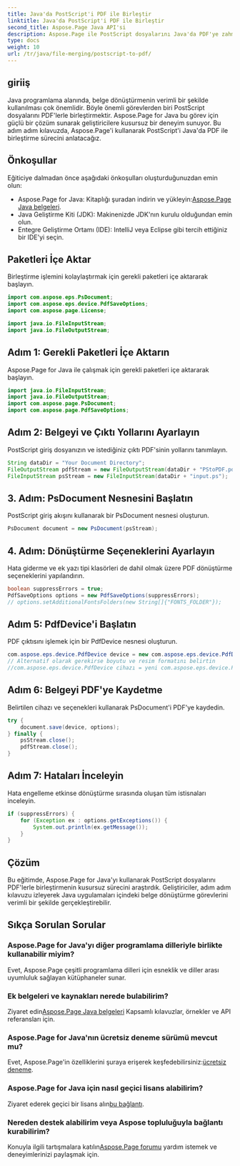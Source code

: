 ```yaml
---
title: Java'da PostScript'i PDF ile Birleştir
linktitle: Java'da PostScript'i PDF ile Birleştir
second_title: Aspose.Page Java API'si
description: Aspose.Page ile PostScript dosyalarını Java'da PDF'ye zahmetsizce birleştirin. Sorunsuz belge dönüşümü için kapsamlı eğitim, SSS ve kaynaklar.
type: docs
weight: 10
url: /tr/java/file-merging/postscript-to-pdf/
---
```

## giriiş
Java programlama alanında, belge dönüştürmenin verimli bir şekilde kullanılması çok önemlidir. Böyle önemli görevlerden biri PostScript dosyalarını PDF'lerle birleştirmektir. Aspose.Page for Java bu görev için güçlü bir çözüm sunarak geliştiricilere kusursuz bir deneyim sunuyor. Bu adım adım kılavuzda, Aspose.Page'i kullanarak PostScript'i Java'da PDF ile birleştirme sürecini anlatacağız.
## Önkoşullar
Eğiticiye dalmadan önce aşağıdaki önkoşulları oluşturduğunuzdan emin olun:
-  Aspose.Page for Java: Kitaplığı şuradan indirin ve yükleyin:[Aspose.Page Java belgeleri](https://reference.aspose.com/page/java/).
- Java Geliştirme Kiti (JDK): Makinenizde JDK'nın kurulu olduğundan emin olun.
- Entegre Geliştirme Ortamı (IDE): IntelliJ veya Eclipse gibi tercih ettiğiniz bir IDE'yi seçin.
## Paketleri İçe Aktar
Birleştirme işlemini kolaylaştırmak için gerekli paketleri içe aktararak başlayın.
```java
import com.aspose.eps.PsDocument;
import com.aspose.eps.device.PdfSaveOptions;
import com.aspose.page.License;

import java.io.FileInputStream;
import java.io.FileOutputStream;
```
## Adım 1: Gerekli Paketleri İçe Aktarın
Aspose.Page for Java ile çalışmak için gerekli paketleri içe aktararak başlayın.
```java
import java.io.FileInputStream;
import java.io.FileOutputStream;
import com.aspose.page.PsDocument;
import com.aspose.page.PdfSaveOptions;
```
## Adım 2: Belgeyi ve Çıktı Yollarını Ayarlayın
PostScript giriş dosyanızın ve istediğiniz çıktı PDF'sinin yollarını tanımlayın.
```java
String dataDir = "Your Document Directory";
FileOutputStream pdfStream = new FileOutputStream(dataDir + "PStoPDF.pdf");
FileInputStream psStream = new FileInputStream(dataDir + "input.ps");
```
## 3. Adım: PsDocument Nesnesini Başlatın
PostScript giriş akışını kullanarak bir PsDocument nesnesi oluşturun.
```java
PsDocument document = new PsDocument(psStream);
```
## 4. Adım: Dönüştürme Seçeneklerini Ayarlayın
Hata giderme ve ek yazı tipi klasörleri de dahil olmak üzere PDF dönüştürme seçeneklerini yapılandırın.
```java
boolean suppressErrors = true;
PdfSaveOptions options = new PdfSaveOptions(suppressErrors);
// options.setAdditionalFontsFolders(new String[]{"FONTS_FOLDER"});
```
## Adım 5: PdfDevice'i Başlatın
PDF çıktısını işlemek için bir PdfDevice nesnesi oluşturun.
```java
com.aspose.eps.device.PdfDevice device = new com.aspose.eps.device.PdfDevice(pdfStream);
// Alternatif olarak gerekirse boyutu ve resim formatını belirtin
//com.aspose.eps.device.PdfDevice cihazı = yeni com.aspose.eps.device.PdfDevice(pdfStream, new Dimension(595, 842));
```
## Adım 6: Belgeyi PDF'ye Kaydetme
Belirtilen cihazı ve seçenekleri kullanarak PsDocument'i PDF'ye kaydedin.
```java
try {
    document.save(device, options);
} finally {
    psStream.close();
    pdfStream.close();
}
```
## Adım 7: Hataları İnceleyin
Hata engelleme etkinse dönüştürme sırasında oluşan tüm istisnaları inceleyin.
```java
if (suppressErrors) {
    for (Exception ex : options.getExceptions()) {
        System.out.println(ex.getMessage());
    }
}
```
## Çözüm
Bu eğitimde, Aspose.Page for Java'yı kullanarak PostScript dosyalarını PDF'lerle birleştirmenin kusursuz sürecini araştırdık. Geliştiriciler, adım adım kılavuzu izleyerek Java uygulamaları içindeki belge dönüştürme görevlerini verimli bir şekilde gerçekleştirebilir.
## Sıkça Sorulan Sorular
### Aspose.Page for Java'yı diğer programlama dilleriyle birlikte kullanabilir miyim?
Evet, Aspose.Page çeşitli programlama dilleri için esneklik ve diller arası uyumluluk sağlayan kütüphaneler sunar.
### Ek belgeleri ve kaynakları nerede bulabilirim?
 Ziyaret edin[Aspose.Page Java belgeleri](https://reference.aspose.com/page/java/) Kapsamlı kılavuzlar, örnekler ve API referansları için.
### Aspose.Page for Java'nın ücretsiz deneme sürümü mevcut mu?
 Evet, Aspose.Page'in özelliklerini şuraya erişerek keşfedebilirsiniz:[ücretsiz deneme](https://releases.aspose.com/).
### Aspose.Page for Java için nasıl geçici lisans alabilirim?
 Ziyaret ederek geçici bir lisans alın[bu bağlantı](https://purchase.aspose.com/temporary-license/).
### Nereden destek alabilirim veya Aspose topluluğuyla bağlantı kurabilirim?
 Konuyla ilgili tartışmalara katılın[Aspose.Page forumu](https://forum.aspose.com/c/page/39) yardım istemek ve deneyimlerinizi paylaşmak için.